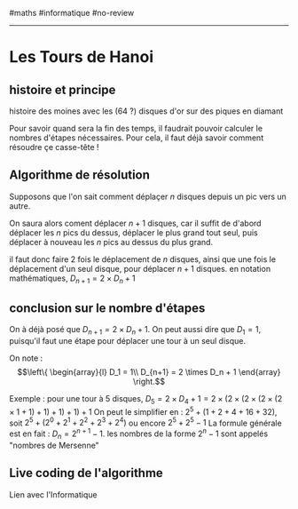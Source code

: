 #maths #informatique #no-review 

----

# Les Tours de Hanoi

## histoire et principe

histoire des moines avec les (64 ?) disques d'or sur des piques en diamant

Pour savoir quand sera la fin des temps, il faudrait pouvoir calculer le nombres d'étapes nécessaires.
Pour cela, il faut déjà savoir comment résoudre çe casse-tête !

## Algorithme de résolution

Supposons que l'on sait comment déplaçer $n$ disques depuis un pic vers un autre.

On saura alors coment déplacer $n+1$ disques, car il suffit de d'abord déplacer les $n$ pics du dessus, déplacer le plus grand tout seul, puis déplacer à nouveau les $n$ pics au dessus du plus grand.

il faut donc faire 2 fois le déplacement de $n$ disques, ainsi que une fois le déplacement d'un seul disque, pour déplacer $n+1$ disques.
en notation mathématiques, $D_{n+1} = 2\times D_n + 1$

## conclusion sur le nombre d'étapes

On à déjà posé que $D_{n+1} = 2\times D_n + 1$.
On peut aussi dire que $D_1 = 1$, puisqu'il faut une étape pour déplacer une tour à un seul disque.

On note : $$\left\{ \begin{array}{l}
D_1 = 1\\
D_{n+1} = 2 \times D_n + 1
\end{array}
\right.$$

Exemple : pour une tour à 5 disques, $D_5 = 2 \times D_4 + 1 = 2\times(2\times(2\times(2\times(2\times1+1)+1)+1)+1)+1$
On peut le simplifier en : $2^5 + (1+2+4+16+32)$, soit $2^5 + (2^0+2^1+2^2+2^3+2^4)$ ou encore $2^5 + 2^5-1$
La formule générale est en fait : $D_n = 2^{n+1} - 1$.
les nombres de la forme $2^n - 1$ sont appelés "nombres de Mersenne"

## Live coding de l'algorithme

Lien avec l'Informatique



